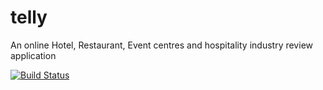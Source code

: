 # telly
An online Hotel, Restaurant, Event centres and  hospitality industry review application 




[![Build Status](https://travis-ci.com/el-Joft/telly.svg?token=BFq3KzWqxMtNd3CJbq2v&branch=develop)](https://travis-ci.com/el-Joft/telly)
